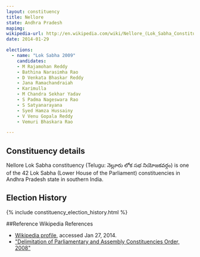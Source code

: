 ```yaml
---
layout: constituency
title: Nellore
state: Andhra Pradesh
mapimg: 
wikipedia-url: http://en.wikipedia.com/wiki/Nellore_(Lok_Sabha_Constituency)
date: 2014-01-29

elections: 
  - name: "Lok Sabha 2009"
    candidates: 
    - M Rajamohan Reddy 
    - Bathina Narasimha Rao 
    - D Venkata Bhaskar Reddy 
    - Jana Ramachandraiah 
    - Karimulla 
    - M Chandra Sekhar Yadav 
    - S Padma Nageswara Rao 
    - S Satyanarayana 
    - Syed Hamza Hussainy 
    - V Venu Gopala Reddy 
    - Vemuri Bhaskara Rao 

---
```

## Constituency details
Nellore Lok Sabha constituency (Telugu: నెల్లూరు లోక సభ నియోజకవర్గం) is one of the 42 Lok Sabha (Lower House of the Parliament) constituencies in Andhra Pradesh state in southern India.




## Election History
{% include constituency_election_history.html %}

##Reference
Wikipedia References
- [Wikipedia profile]({{page.profile.wikipedia}}), accessed Jan 27, 2014.
- ["Delimitation of Parliamentary and Assembly Constituencies Order, 2008"][wiki1]

[wiki1]: http://eci.nic.in/eci_main/CurrentElections/CONSOLIDATED_ORDER%20_ECI%20.pdf
